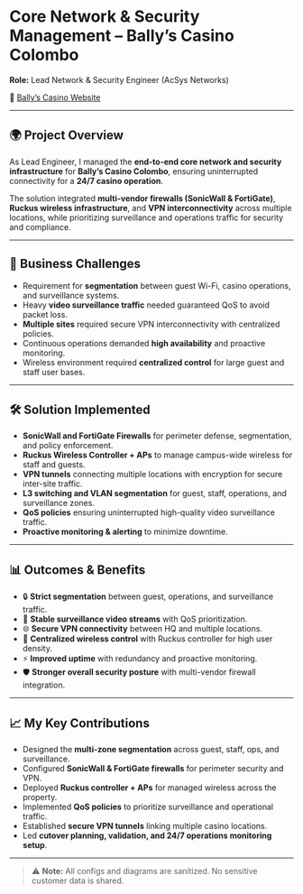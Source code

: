# Core Network & Security Management – Bally’s Casino Colombo  
**Role:** Lead Network & Security Engineer (AcSys Networks)  

🔗 [Bally’s Casino Website](https://www.ballyscolombo.com)  

---

## 🌍 Project Overview
As Lead Engineer, I managed the **end-to-end core network and security infrastructure** for **Bally’s Casino Colombo**, ensuring uninterrupted connectivity for a **24/7 casino operation**.  

The solution integrated **multi-vendor firewalls (SonicWall & FortiGate)**, **Ruckus wireless infrastructure**, and **VPN interconnectivity** across multiple locations, while prioritizing surveillance and operations traffic for security and compliance.  

---

## 🎯 Business Challenges
- Requirement for **segmentation** between guest Wi-Fi, casino operations, and surveillance systems.  
- Heavy **video surveillance traffic** needed guaranteed QoS to avoid packet loss.  
- **Multiple sites** required secure VPN interconnectivity with centralized policies.  
- Continuous operations demanded **high availability** and proactive monitoring.  
- Wireless environment required **centralized control** for large guest and staff user bases.  

---

## 🛠️ Solution Implemented
- **SonicWall and FortiGate Firewalls** for perimeter defense, segmentation, and policy enforcement.  
- **Ruckus Wireless Controller + APs** to manage campus-wide wireless for staff and guests.  
- **VPN tunnels** connecting multiple locations with encryption for secure inter-site traffic.  
- **L3 switching and VLAN segmentation** for guest, staff, operations, and surveillance zones.  
- **QoS policies** ensuring uninterrupted high-quality video surveillance traffic.  
- **Proactive monitoring & alerting** to minimize downtime.  

---

## 📊 Outcomes & Benefits
- 🔒 **Strict segmentation** between guest, operations, and surveillance traffic.  
- 🎥 **Stable surveillance video streams** with QoS prioritization.  
- 🌐 **Secure VPN connectivity** between HQ and multiple locations.  
- 📡 **Centralized wireless control** with Ruckus controller for high user density.  
- ⚡ **Improved uptime** with redundancy and proactive monitoring.  
- 🛡️ **Stronger overall security posture** with multi-vendor firewall integration.  

---

## 📈 My Key Contributions
- Designed the **multi-zone segmentation** across guest, staff, ops, and surveillance.  
- Configured **SonicWall & FortiGate firewalls** for perimeter security and VPN.  
- Deployed **Ruckus controller + APs** for managed wireless across the property.  
- Implemented **QoS policies** to prioritize surveillance and operational traffic.  
- Established **secure VPN tunnels** linking multiple casino locations.  
- Led **cutover planning, validation, and 24/7 operations monitoring setup**.  

---


> ⚠️ **Note:** All configs and diagrams are sanitized. No sensitive customer data is shared.  
